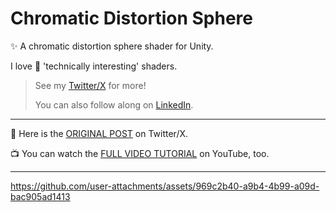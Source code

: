 # Chromatic Distortion Sphere

✨ A chromatic distortion sphere shader for Unity.

I love 💖 'technically interesting' shaders.

> See my [Twitter/X](https://x.com/TheMirzaBeig/) for more!
>
> You can also follow along on [LinkedIn](https://www.linkedin.com/in/mirzabeig/).

---

🔗 Here is the [ORIGINAL POST](https://x.com/TheMirzaBeig/status/1825854303635898540) on Twitter/X.

📺 You can watch the [FULL VIDEO TUTORIAL](https://youtu.be/0Cr6RnuNtuo) on YouTube, too.

---

https://github.com/user-attachments/assets/969c2b40-a9b4-4b99-a09d-bac905ad1413
